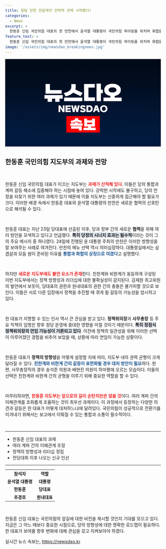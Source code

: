 ```yaml
---
title: 원팀 만찬 친윤계의 전략적 견제 시작됐다!
categories:
  - News
excerpt: >
  한동훈 신임 국민의힘 대표의 첫 만찬에서 윤석열 대통령이 국민의힘 파이팅을 외치며 화합을 다짐했다. 하지만 계파 갈등 해소와 중요한 인선이 남아 있어, 정치적 긴장이 여전한 상태다. 한 대표의 향후 결정이 주목받고 있다.
feature_text: >
  한동훈 신임 국민의힘 대표의 첫 만찬에서 윤석열 대통령이 국민의힘 파이팅을 외치며 화합을 다짐했다. 하지만 계파 갈등 해소와 중요한 인선이 남아 있어, 정치적 긴장이 여전한 상태다. 한 대표의 향후 결정이 주목받고 있다.
image: '/assets/img/newsdao_breakingnews.jpg'
---
```


<p><img src="/assets/img/newsdao_breakingnews.jpg" alt="flaretime 속보" /></p>

<h2 data-ke-size="size26">한동훈 국민의힘 지도부의 과제와 전망</h2>

<p data-ke-size="size16">&nbsp;</p>

<p>한동훈 신임 국민의힘 대표가 이끄는 지도부는 <b><span style="color: #ee2323;">과제가 산적해 있다</span></b>. 이들은 당의 통합과 계파 갈등 해소에 집중해야 하는 시점에 놓여 있다. 강력한 시작에도 불구하고, 당의 안정을 되찾기 위한 여러 과제가 있기 때문에 이들 지도부는 신중하게 접근해야 할 필요가 크다. 이러한 배경 속에서 한동훈 대표와 윤석열 대통령의 만찬은 새로운 협력의 신호탄으로 해석될 수 있다.</p>

<p data-ke-size="size16">&nbsp;</p>

<p>한동훈 대표는 지난 23일 당대표에 선출된 이후, 당과 정부 간의 새로운 <b>협력</b>을 위해 여러 방안을 모색하고 있다고 언급했다. <b><span style="background-color: #21538527;">특히 당정의 시너지 효과는 필수적</span></b>이라는 것이 그의 주요 메시지 중 하나였다. 24일에 진행된 윤 대통령 주최의 만찬은 이러한 방향성을 잘 보여주는 사례로 여겨진다. 만찬의 메뉴 선택 역시 의미심장하다. 대통령실에서는 삼겹살과 모둠 쌈이 준비된 이유를 <b><span style="color: #1a5490;">통합과 화합의 상징으로 여겼다</span></b>고 설명했다.</p>

<p data-ke-size="size16">&nbsp;</p>

<p>하지만 <b><span style="color: #ee2323;">새로운 지도부에도 불안 요소가 존재</span></b>한다. 친한계와 비한계가 동등하게 구성된 이번 지도부에서는 정책 방향성과 리더십에 대한 불확실성이 감지된다. 김재원 최고위원의 발언에서 보듯이, 당대표의 권한과 원내대표의 권한 간의 충돌은 불가피할 것으로 보인다. 이들은 서로 다른 입장에서 정책을 추진할 때 겪게 될 갈등의 가능성을 암시하고 있다.</p>

<p data-ke-size="size16">&nbsp;</p>

<p>한 대표가 지명할 수 있는 인사 역시 큰 관심을 받고 있다. <b>정책위의장</b>과 <b>사무총장</b> 등 주요 직책의 임명은 향후 정당 운영에 중대한 영향을 미칠 것이기 때문이다. <b><span style="background-color: #21538527;">특히 정점식 정책위의장의 연임 가능성이 거론되고 있다</span></b>. 이전에 정책의 일관성을 위해 이러한 선택이 이루어졌던 경험을 비추어 보았을 때, 상황에 따라 연임이 가능한 상황이다.</p>

<p data-ke-size="size16">&nbsp;</p>

<p>한동훈 대표가 <b>정책의 방향성</b>을 어떻게 설정할 지에 따라, 지도부 내의 권력 균형이 크게 달라질 수 있다. <b><span style="color: #1a5490;">친한계와 비한계 간의 갈등이 표면화될 경우 대처 방안이 필요</span></b>하다. 한편, 사무총장직의 경우 송석준 의원과 배현진 의원이 하마평에 오르는 모습이다. 이들의 선택은 친한계와 비한계 간의 균형을 이루기 위해 중요한 역할을 할 수 있다.</p>

<p data-ke-size="size16">&nbsp;</p>

<p>마무리하자면, <b><span style="color: #ee2323;">한동훈 지도부는 앞으로의 길이 순탄치만은 않을 것</span></b>이다. 여러 계파 간의 이해관계를 조화롭게 조율하는 것이 최우선 과제이다. 이 과정에서 등장하는 다양한 의견과 갈등은 한 대표가 어떻게 대처하느냐에 달려있다. 국민의힘이 성공적으로 전환기를 이겨내기 위해서는 보고에서 이뤄질 수 있는 통합과 소통이 필수적이다.</p>

<p data-ke-size="size16">&nbsp;</p>

<hr>

<ul>
    <li>한동훈 신임 대표의 과제</li>
    <li>여러 계파 간의 이해관계 조정</li>
    <li>정책의 방향성과 리더십 정립</li>
    <li>전당대회 이후 나오는 신규 인선</li>
</ul>

<hr>

<table>
    <tr>
        <td style="text-align: center; height: 17px;"><b>참석자</b></td>
        <td style="text-align: center; height: 17px;"><b>역할</b></td>
    </tr>
    <tr>
        <td style="text-align: center; height: 17px;"><b>윤석열 대통령</b></td>
        <td style="text-align: center; height: 17px;"><b>대통령</b></td>
    </tr>
    <tr>
        <td style="text-align: center; height: 17px;"><b>한동훈</b></td>
        <td style="text-align: center; height: 17px;"><b>당대표</b></td>
    </tr>
    <tr>
        <td style="text-align: center; height: 17px;"><b>추경호</b></td>
        <td style="text-align: center; height: 17px;"><b>원내대표</b></td>
    </tr>
</table>

<p data-ke-size="size16">&nbsp;</p> 

<p>한동훈 신임 대표는 국민의힘의 앞길에 대한 비전을 제시할 것인지 기대를 모으고 있다. 지금은 그 어느 때보다 중요한 시점으로, 당의 방향성에 대한 명확한 로드맵이 필요하다. 한 대표가 보여줄 향후 변화에 대해 관심을 갖고 지켜보아야 하겠다.</p>
실시간 뉴스 속보는, <a href="https://newsdao.kr" rel="dofollow">https://newsdao.kr</a>


